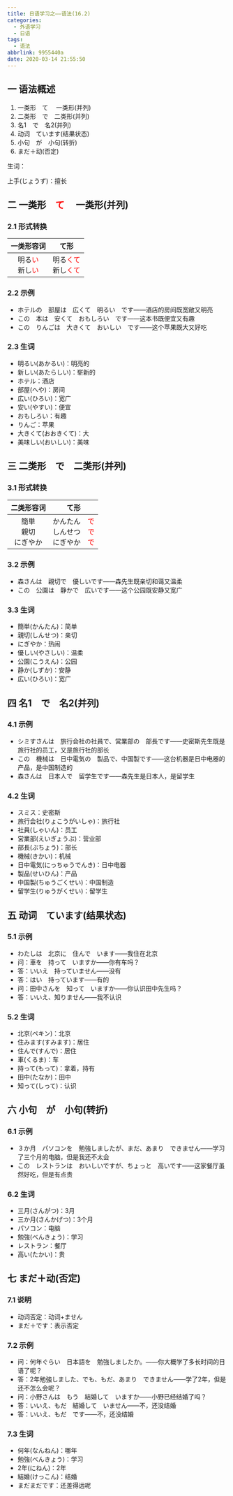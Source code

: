 ```yaml
---
title: 日语学习之——语法(16.2)
categories:
  - 外语学习
  - 日语
tags:
  - 语法
abbrlink: 9955440a
date: 2020-03-14 21:55:50
---
```

## 一 语法概述

1. 一类形　て　 一类形(并列)
2. 二类形　で　二类形(并列)
3. 名1　で　名2(并列)
4. 动词　ています(结果状态)
5. 小句　が　小句(转折)
6. まだ＋动(否定)

<!--more-->

生词：

上手(じょうず)：擅长

## 二 一类形　<font color=red>て</font>　 一类形(并列)

### 2.1 形式转换

|                          一类形容词                          |                             て形                             |
| :----------------------------------------------------------: | :----------------------------------------------------------: |
| 明る<font color=red>い</font><br>新し<font color=red>い</font> | 明る<font color=red>くて</font><br>新し<font color=red>くて</font> |

### 2.2 示例

* ホテルの　部屋は　広くて　明るい　です——酒店的房间既宽敞又明亮
* この　本は　安くて　おもしろい　です——这本书既便宜又有趣
* この　りんごは　大きくて　おいしい　です——这个苹果既大又好吃

### 2.3 生词

* 明るい(あかるい)：明亮的
* 新しい(あたらしい)：崭新的
* ホテル：酒店
* 部屋(へや)：房间
* 広い(ひろい)：宽广
* 安い(やすい)：便宜
* おもしろい：有趣
* りんご：苹果
* 大きくて(おおきくて)：大
* 美味しい(おいしい)：美味

## 三 二类形　で　二类形(并列)

### 3.1 形式转换

|        二类形容词        |                             て形                             |
| :----------------------: | :----------------------------------------------------------: |
| 簡単<br>親切<br>にぎやか | かんたん　<font color=red>で</font><br>しんせつ　<font color=red>で</font><br>にぎやか　<font color=red>で</font> |

### 3.2 示例

* 森さんは　親切で　優しいです——森先生既亲切和蔼又温柔
* この　公園は　静かで　広いです——这个公园既安静又宽广

### 3.3 生词

* 簡単(かんたん)：简单
* 親切(しんせつ)：亲切
* にぎやか：热闹
* 優しい(やさしい)：温柔
* 公園(こうえん)：公园
* 静か(しずか)：安静
* 広い(ひろい)：宽广

## 四 名1　で　名2(并列)

### 4.1 示例

* シミすさんは　旅行会社の社員で、営業部の　部長です——史密斯先生既是旅行社的员工，又是旅行社的部长
* この　機械は　日中電気の　製品で、中国製です——这台机器是日中电器的产品，是中国制造的
* 森さんは　日本人で　留学生です——森先生是日本人，是留学生 

### 4.2 生词

* スミス：史密斯
* 旅行会社(りょこうがいしゃ)：旅行社
* 社員(しゃいん)：员工
* 営業部(えいぎょうぶ)：营业部
* 部長(ぶちょう)：部长
* 機械(きかい)：机械
* 日中電気(にっちゅうでんき)：日中电器
* 製品(せいひん)：产品
* 中国製(ちゅうごくせい)：中国制造
* 留学生(りゅうがくせい)：留学生

## 五 动词　ています(结果状态)

### 5.1 示例

* わたしは　北京に　住んで　います——我住在北京
* 问：車を　持って　いますか——你有车吗？
* 答：いいえ　持っていません——没有
* 答：はい　持っています——有的
* 问：田中さんを　知って　いますか——你认识田中先生吗？
* 答：いいえ、知りません——我不认识

### 5.2 生词

* 北京(ペキン)：北京
* 住みます(すみます)：居住
* 住んで(すんで)：居住
* 車(くるま)：车
* 持って(もって)：拿着，持有
* 田中(たなか)：田中
* 知って(しって)：认识

## 六 小句　が　小句(转折)

### 6.1 示例

* ３か月　パソコンを　勉強しましたが、まだ、あまり　できません——学习了三个月的电脑，但是我还不太会
* この　レストランは　おいしいですが、ちょっと　高いです——这家餐厅虽然好吃，但是有点贵

### 6.2 生词

* 三月(さんがつ)：3月
* 三か月(さんかげつ)：3个月
* パソコン：电脑
* 勉強(べんきょう)：学习
* レストラン：餐厅
* 高い(たかい)：贵

## 七 まだ＋动(否定)
### 7.1 说明

* 动词否定：动词+ません
* まだ＋です：表示否定

### 7.2 示例

* 问：何年ぐらい　日本語を　勉強しましたか。——你大概学了多长时间的日语了呢？
* 答：2年勉強しました、でも、もだ、あまり　できません——学了2年，但是还不怎么会呢？
* 问：小野さんは　もう　結婚して　いますか——小野已经结婚了吗？
* 答：いいえ、もだ　結婚して　いません——不，还没结婚
* 答：いいえ、もだ　です——不，还没结婚

### 7.3 生词

* 何年(なんねん)：哪年
* 勉強(べんきょう)：学习
* 2年(にねん)：2年
* 結婚(けっこん)：结婚
* まだまだです：还差得远呢
